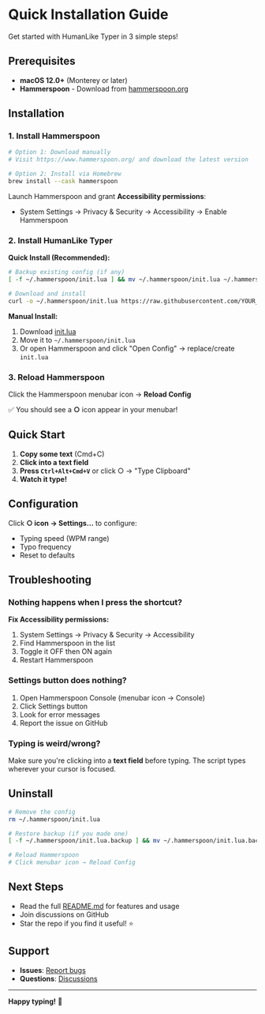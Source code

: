 # Quick Installation Guide

Get started with HumanLike Typer in 3 simple steps!

## Prerequisites

- **macOS 12.0+** (Monterey or later)
- **Hammerspoon** - Download from [hammerspoon.org](https://www.hammerspoon.org/)

## Installation

### 1. Install Hammerspoon

```bash
# Option 1: Download manually
# Visit https://www.hammerspoon.org/ and download the latest version

# Option 2: Install via Homebrew
brew install --cask hammerspoon
```

Launch Hammerspoon and grant **Accessibility permissions**:
- System Settings → Privacy & Security → Accessibility → Enable Hammerspoon

### 2. Install HumanLike Typer

**Quick Install (Recommended):**

```bash
# Backup existing config (if any)
[ -f ~/.hammerspoon/init.lua ] && mv ~/.hammerspoon/init.lua ~/.hammerspoon/init.lua.backup

# Download and install
curl -o ~/.hammerspoon/init.lua https://raw.githubusercontent.com/YOUR_USERNAME/auto-typer/main/init.lua
```

**Manual Install:**

1. Download [init.lua](https://raw.githubusercontent.com/YOUR_USERNAME/auto-typer/main/init.lua)
2. Move it to `~/.hammerspoon/init.lua`
3. Or open Hammerspoon and click "Open Config" → replace/create `init.lua`

### 3. Reload Hammerspoon

Click the Hammerspoon menubar icon → **Reload Config**

✅ You should see a **○** icon appear in your menubar!

## Quick Start

1. **Copy some text** (Cmd+C)
2. **Click into a text field**
3. **Press `Ctrl+Alt+Cmd+V`** or click ○ → "Type Clipboard"
4. **Watch it type!**

## Configuration

Click **○ icon → Settings…** to configure:
- Typing speed (WPM range)
- Typo frequency
- Reset to defaults

## Troubleshooting

### Nothing happens when I press the shortcut?

**Fix Accessibility permissions:**
1. System Settings → Privacy & Security → Accessibility
2. Find Hammerspoon in the list
3. Toggle it OFF then ON again
4. Restart Hammerspoon

### Settings button does nothing?

1. Open Hammerspoon Console (menubar icon → Console)
2. Click Settings button
3. Look for error messages
4. Report the issue on GitHub

### Typing is weird/wrong?

Make sure you're clicking into a **text field** before typing. The script types wherever your cursor is focused.

## Uninstall

```bash
# Remove the config
rm ~/.hammerspoon/init.lua

# Restore backup (if you made one)
[ -f ~/.hammerspoon/init.lua.backup ] && mv ~/.hammerspoon/init.lua.backup ~/.hammerspoon/init.lua

# Reload Hammerspoon
# Click menubar icon → Reload Config
```

## Next Steps

- Read the full [README.md](README.md) for features and usage
- Join discussions on GitHub
- Star the repo if you find it useful! ⭐

## Support

- **Issues**: [Report bugs](https://github.com/YOUR_USERNAME/auto-typer/issues)
- **Questions**: [Discussions](https://github.com/YOUR_USERNAME/auto-typer/discussions)

---

**Happy typing!** 🎯

